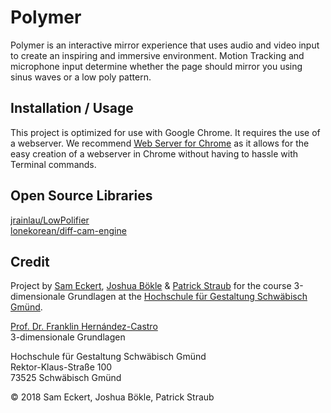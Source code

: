 # Polymer
Polymer is an interactive mirror experience that uses audio and video input to create an inspiring and immersive environment. Motion Tracking and microphone input determine whether the page should mirror you using sinus waves or a low poly pattern.


## Installation / Usage
This project is optimized for use with Google Chrome. It requires the use of a webserver. We recommend [Web Server for Chrome](https://chrome.google.com/webstore/detail/web-server-for-chrome/ofhbbkphhbklhfoeikjpcbhemlocgigb) as it allows for the easy creation of a webserver in Chrome without having to hassle with Terminal commands.


## Open Source Libraries
[jrainlau/LowPolifier](https://github.com/jrainlau/LowPolifier)</br>
[lonekorean/diff-cam-engine](https://github.com/lonekorean/diff-cam-engine)


## Credit
Project by [Sam Eckert](https://github.com/Sam0711er), [Joshua Bökle](https://github.com/joshuaboekle) & [Patrick Straub](https://github.com/Lacky-C-Flam) for the course 3-dimensionale Grundlagen at the [Hochschule für Gestaltung Schwäbisch Gmünd](https://github.com/hfg-gmuend).



[Prof. Dr. Franklin Hernández-Castro](http://skizata.com)</br>
3-dimensionale Grundlagen


Hochschule für Gestaltung Schwäbisch Gmünd</br>
Rektor-Klaus-Straße 100</br>
73525 Schwäbisch Gmünd


© 2018 Sam Eckert, Joshua Bökle, Patrick Straub

